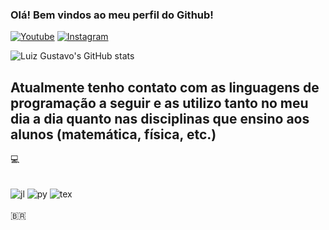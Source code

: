### Olá! Bem vindos ao meu perfil do Github!

[![Youtube](https://img.shields.io/badge/YouTube-FF0000?style=for-the-badge&logo=youtube&logoColor=white)](https://www.youtube.com/@exatascomluizgustavo9160)
[![Instagram](https://img.shields.io/badge/Instagram-E4405F?style=for-the-badge&logo=instagram&logoColor=white)](https://www.instagram.com/eng.luizgustavo87/)

![Luiz Gustavo's GitHub stats](https://github-readme-stats.vercel.app/api?username=luizgustavo87&show_icons=true&theme=dracula)

## Atualmente tenho contato com as linguagens de programação a seguir e as utilizo tanto no meu dia a dia quanto nas disciplinas que ensino aos alunos (matemática, física, etc.) 
💻 

<div style="display: inline_block"> <br/>
<img align="center" alt="jl" src="https://img.shields.io/badge/Julia-5EAD4E?style=for-the-badge&logo=julia&logoColor=white" />
<img align="center" alt="py" src="https://img.shields.io/badge/Python-14354C?style=for-the-badge&logo=python&logoColor=white" />
<img align="center" alt="tex" src="https://img.shields.io/badge/LaTeX-008080?style=for-the-badge&logo=latex&logoColor=white" />
  
</div><br/>
🇧🇷
